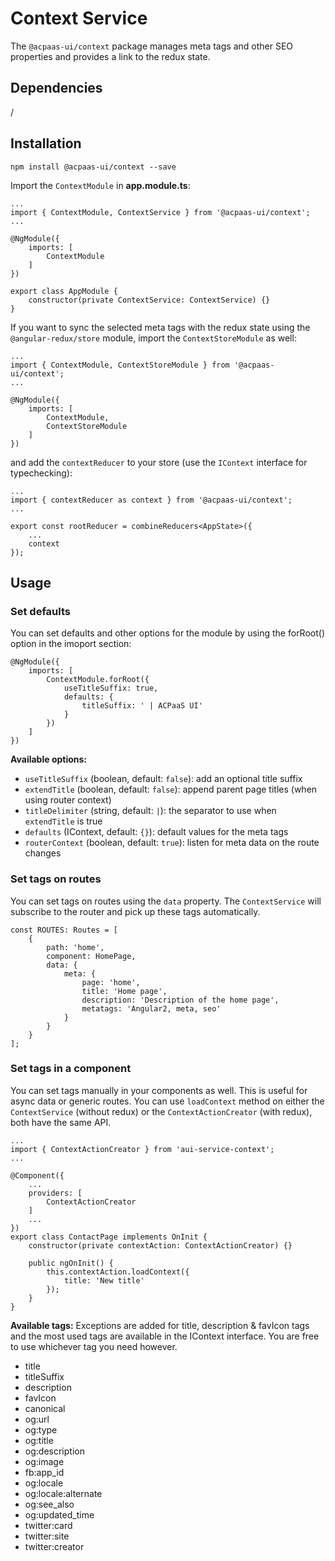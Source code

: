 # Context Service
The `@acpaas-ui/context` package manages meta tags and other SEO properties and provides a link to the redux state.

## Dependencies
/

## Installation
```
npm install @acpaas-ui/context --save
```

Import the `ContextModule` in **app.module.ts**:
```
...
import { ContextModule, ContextService } from '@acpaas-ui/context';
...

@NgModule({
    imports: [
        ContextModule
    ]
})

export class AppModule {
    constructor(private ContextService: ContextService) {}
}
```
If you want to sync the selected meta tags with the redux state using the `@angular-redux/store` module, import the `ContextStoreModule` as well:
```
...
import { ContextModule, ContextStoreModule } from '@acpaas-ui/context';
...

@NgModule({
    imports: [
        ContextModule,
        ContextStoreModule
    ]
})
```
and add the `contextReducer` to your store (use the `IContext` interface for typechecking):
```
...
import { contextReducer as context } from '@acpaas-ui/context';
...

export const rootReducer = combineReducers<AppState>({
    ...
    context
});
```

## Usage
### Set defaults
You can set defaults and other options for the module by using the forRoot() option in the imoport section:
```
@NgModule({
    imports: [
        ContextModule.forRoot({
            useTitleSuffix: true,
            defaults: {
                titleSuffix: ' | ACPaaS UI'
            }
        })
    ]
})
```
**Available options:**
* `useTitleSuffix` (boolean, default: `false`): add an optional title suffix
* `extendTitle` (boolean, default: `false`): append parent page titles (when using router context)
* `titleDelimiter` (string, default: ` | `): the separator to use when `extendTitle` is true
* `defaults` (IContext, default: `{}`): default values for the meta tags
* `routerContext` (boolean, default: `true`): listen for meta data on the route changes

### Set tags on routes
You can set tags on routes using the `data` property. The `ContextService` will subscribe to the router and pick up these tags automatically.
```
const ROUTES: Routes = [
    {
        path: 'home',
        component: HomePage,
        data: {
            meta: {
                page: 'home',
                title: 'Home page',
                description: 'Description of the home page',
                metatags: 'Angular2, meta, seo'
            }
        }
    }
];
```


### Set tags in a component
You can set tags manually in your components as well. This is useful for async data or generic routes. You can use `loadContext` method on either the `ContextService` (without redux) or the `ContextActionCreator` (with redux), both have the same API.

```
...
import { ContextActionCreator } from 'aui-service-context';
...

@Component({
    ...
    providers: [
        ContextActionCreator
    ]
    ...
})
export class ContactPage implements OnInit {
    constructor(private contextAction: ContextActionCreator) {}

    public ngOnInit() {
        this.contextAction.loadContext({
            title: 'New title'
        });
    }
}
```

**Available tags:**
Exceptions are added for title, description & favIcon tags and the most used tags are available in the IContext interface. You are free to use whichever tag you need however.

* title
* titleSuffix
* description
* favIcon
* canonical
* og:url
* og:type
* og:title
* og:description
* og:image
* fb:app_id
* og:locale
* og:locale:alternate
* og:see_also
* og:updated_time
* twitter:card
* twitter:site
* twitter:creator